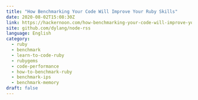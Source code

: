 ```yaml
---
title: "How Benchmarking Your Code Will Improve Your Ruby Skills"
date: 2020-08-02T15:08:30Z
link: https://hackernoon.com/how-benchmarking-your-code-will-improve-your-ruby-skills-cre3ugd?source=rss&utm_medium=RSS&utm_source=news.12bit.vn
site: github.com/dylang/node-rss
language: English
category:
  - ruby
  - benchmark
  - learn-to-code-ruby
  - rubygems
  - code-performance
  - how-to-benchmark-ruby
  - benchmark-ips
  - benchmark-memory
draft: false
---
```

